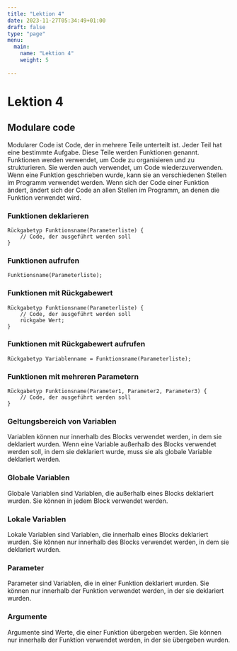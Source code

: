 ```yaml
---
title: "Lektion 4"
date: 2023-11-27T05:34:49+01:00
draft: false
type: "page"
menu: 
  main:
    name: "Lektion 4"
    weight: 5
    
---
```

# Lektion 4
## Modulare code
Modularer Code ist Code, der in mehrere Teile unterteilt ist. Jeder Teil hat eine bestimmte Aufgabe. Diese Teile werden Funktionen genannt. Funktionen werden verwendet, um Code zu organisieren und zu strukturieren. Sie werden auch verwendet, um Code wiederzuverwenden. Wenn eine Funktion geschrieben wurde, kann sie an verschiedenen Stellen im Programm verwendet werden. Wenn sich der Code einer Funktion ändert, ändert sich der Code an allen Stellen im Programm, an denen die Funktion verwendet wird.
### Funktionen deklarieren
```
Rückgabetyp Funktionsname(Parameterliste) {
    // Code, der ausgeführt werden soll
}
```
### Funktionen aufrufen
```
Funktionsname(Parameterliste);
```
### Funktionen mit Rückgabewert
```
Rückgabetyp Funktionsname(Parameterliste) {
    // Code, der ausgeführt werden soll
    rückgabe Wert;
}
```
### Funktionen mit Rückgabewert aufrufen
```
Rückgabetyp Variablenname = Funktionsname(Parameterliste);
```
### Funktionen mit mehreren Parametern
```
Rückgabetyp Funktionsname(Parameter1, Parameter2, Parameter3) {
    // Code, der ausgeführt werden soll
}
```
### Geltungsbereich von Variablen
Variablen können nur innerhalb des Blocks verwendet werden, in dem sie deklariert wurden. Wenn eine Variable außerhalb des Blocks verwendet werden soll, in dem sie deklariert wurde, muss sie als globale Variable deklariert werden.
### Globale Variablen
Globale Variablen sind Variablen, die außerhalb eines Blocks deklariert wurden. Sie können in jedem Block verwendet werden.
### Lokale Variablen
Lokale Variablen sind Variablen, die innerhalb eines Blocks deklariert wurden. Sie können nur innerhalb des Blocks verwendet werden, in dem sie deklariert wurden.
### Parameter
Parameter sind Variablen, die in einer Funktion deklariert wurden. Sie können nur innerhalb der Funktion verwendet werden, in der sie deklariert wurden.
### Argumente
Argumente sind Werte, die einer Funktion übergeben werden. Sie können nur innerhalb der Funktion verwendet werden, in der sie übergeben wurden.





